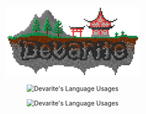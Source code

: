 <p align="center">
  <img width="300" src="SignatureScaled.png" alt="Signature Scaled png">
</p>
<p align="center">
<img align="center" src="https://github-readme-stats.vercel.app/api?username=devarite&show_icons=true&theme=dracula" alt="Devarite's Language Usages">
</p>
<p align="center">
<img align="center" src="https://github-readme-stats.vercel.app/api/top-langs/?username=devarite&theme=dracula" alt="Devarite's Language Usages">
</p>
